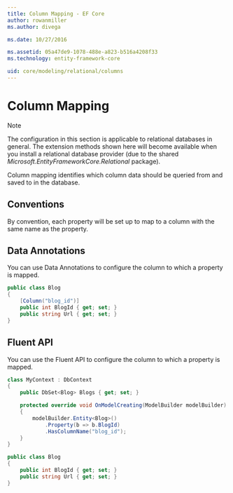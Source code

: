 ```yaml
---
title: Column Mapping - EF Core
author: rowanmiller
ms.author: divega

ms.date: 10/27/2016

ms.assetid: 05a47de9-1078-488e-a823-b516a4208f33
ms.technology: entity-framework-core

uid: core/modeling/relational/columns
---
```

# Column Mapping

> [!NOTE]  
> The configuration in this section is applicable to relational databases in general. The extension methods shown here will become available when you install a relational database provider (due to the shared *Microsoft.EntityFrameworkCore.Relational* package).

Column mapping identifies which column data should be queried from and saved to in the database.

## Conventions

By convention, each property will be set up to map to a column with the same name as the property.

## Data Annotations

You can use Data Annotations to configure the column to which a property is mapped.

<!-- [!code-csharp[Main](samples/core/relational/Modeling/DataAnnotations/Samples/Relational/Column.cs?highlight=3)] -->
``` csharp
public class Blog
{
    [Column("blog_id")]
    public int BlogId { get; set; }
    public string Url { get; set; }
}
```

## Fluent API

You can use the Fluent API to configure the column to which a property is mapped.

<!-- [!code-csharp[Main](samples/core/relational/Modeling/FluentAPI/Samples/Relational/Column.cs?highlight=7,8,9)] -->
``` csharp
class MyContext : DbContext
{
    public DbSet<Blog> Blogs { get; set; }

    protected override void OnModelCreating(ModelBuilder modelBuilder)
    {
        modelBuilder.Entity<Blog>()
            .Property(b => b.BlogId)
            .HasColumnName("blog_id");
    }
}

public class Blog
{
    public int BlogId { get; set; }
    public string Url { get; set; }
}
```
